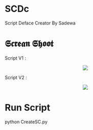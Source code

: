 # SCDc
Script Deface Creator By Sadewa

# 𝕾𝖈𝖗𝖊𝖆𝖓 𝕾𝖍𝖔𝖔𝖙
Script V1 :
<p align="center">
  <img src="SS/v1.png">  
</p>

Script V2 :
<p align="center">
  <img src="SS/v2.png">  
</p>

# Run Script
python CreateSC.py
